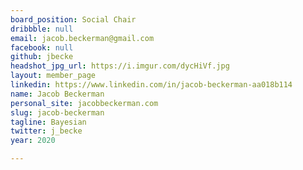 ```yaml
---
board_position: Social Chair
dribbble: null
email: jacob.beckerman@gmail.com
facebook: null
github: jbecke
headshot_jpg_url: https://i.imgur.com/dycHiVf.jpg
layout: member_page
linkedin: https://www.linkedin.com/in/jacob-beckerman-aa018b114
name: Jacob Beckerman
personal_site: jacobbeckerman.com
slug: jacob-beckerman
tagline: Bayesian
twitter: j_becke
year: 2020

---
```

